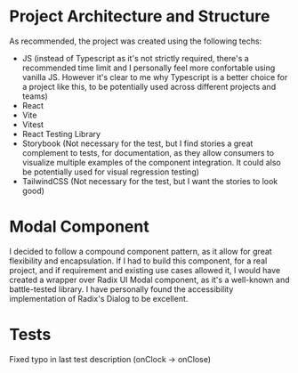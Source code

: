
# Project Architecture and Structure
As recommended, the project was created using the following techs:
- JS (instead of Typescript as it's not strictly required, there's a recommended time limit and I personally feel more confortable using vanilla JS. However it's clear to me why Typescript is a better choice for a project like this, to be potentially used across different projects and teams)
- React
- Vite
- Vitest
- React Testing Library
- Storybook (Not necessary for the test, but I find stories a great complement to tests, for documentation, as they allow consumers to visualize multiple examples of the component integration. It could also be potentially used for visual regression testing)
- TailwindCSS (Not necessary for the test, but I want the stories to look good)


# Modal Component
I decided to follow a compound component pattern, as it allow for great flexibility and encapsulation. If I had to build this component, for a real project, and if requirement and existing use cases allowed it, I would have created a wrapper over Radix UI Modal component, as it's a well-known and battle-tested library. I have personally found the accessibility implementation of Radix's Dialog to be excellent.


# Tests
Fixed typo in last test description (onClock -> onClose)